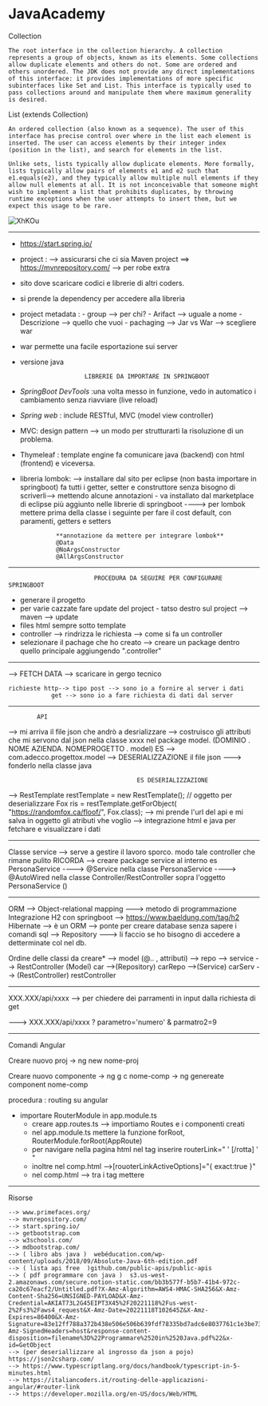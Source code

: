 # JavaAcademy
Collection

    The root interface in the collection hierarchy. A collection represents a group of objects, known as its elements. Some collections allow duplicate elements and others do not. Some are ordered and others unordered. The JDK does not provide any direct implementations of this interface: it provides implementations of more specific subinterfaces like Set and List. This interface is typically used to pass collections around and manipulate them where maximum generality is desired.

List (extends Collection)

    An ordered collection (also known as a sequence). The user of this interface has precise control over where in the list each element is inserted. The user can access elements by their integer index (position in the list), and search for elements in the list.

    Unlike sets, lists typically allow duplicate elements. More formally, lists typically allow pairs of elements e1 and e2 such that e1.equals(e2), and they typically allow multiple null elements if they allow null elements at all. It is not inconceivable that someone might wish to implement a list that prohibits duplicates, by throwing runtime exceptions when the user attempts to insert them, but we expect this usage to be rare.

![XhKOu](https://user-images.githubusercontent.com/116810620/203954161-f2ae390f-ccb8-48a2-bbd9-f68f78feca6d.jpg)



_______________________________________________________________________________________________________________________________________________________________________________
- https://start.spring.io/
- project : --> assicurarsi che ci sia Maven project ==> https://mvnrepository.com/ --> per robe extra
- sito dove scaricare codici e librerie di altri coders.
- si prende la dependency per accedere alla libreria 
- project metadata : - group --> per chi?
			   - Arifact --> uguale a nome
			   - Descrizione --> quello che vuoi
			   - pachaging --> Jar vs War  --> scegliere war 
- war permette una facile esportazione sui server
- versione java 

						LIBRERIE DA IMPORTARE IN SPRINGBOOT

- *SpringBoot DevTools* :una volta messo in funzione, vedo in automatico i cambiamento senza riavviare 
(live reload)
- *Spring web* : include RESTful, MVC (model view controller)

- MVC: design pattern --> un modo per strutturarti la risoluzione di un problema.

- Thymeleaf : template engine fa comunicare java (backend) con html (frontend) e viceversa.

- libreria lombok: --> installare dal sito per eclipse (non basta importare in springboot) fa tutti i getter, setter e construttore senza bisogno di scriverli--> mettendo alcune annotazioni
		- va installato dal marketplace di eclipse più aggiunto nelle librerie di springboot
		----> per lombok mettere prima della classe i seguinte per fare il cost default, con paramenti, getters e setters

				**annotazione da mettere per integrare lombok**
				@Data
				@NoArgsConstructor
				@AllArgsConstructor

____________________________________________________________________________________________________________________________________________


							PROCEDURA DA SEGUIRE PER CONFIGURARE SPRINGBOOT
- generare il progetto 
- per varie cazzate fare update del project - tatso destro sul project --> maven --> update
- files html sempre sotto template
- controller --> rindrizza le richiesta
--> come si fa un controller 
- selezionare il pachage che ho creato --> 
	creare un package dentro quello principale aggiungendo ".controller"



________________________________________________________________________________________________________________________________________________
--> FETCH DATA --> scaricare in gergo tecnico

	richieste http--> tipo post --> sono io a fornire al server i dati 
				get --> sono io a fare richiesta di dati dal server
_________________________________________________________________________________________________________________________________________________


			API

--> mi arriva il file json che andrò a desrializzare 
--> costruisco gli attributi che mi servono dal json nella classe xxxx nel package model. (DOMINIO . NOME AZIENDA. NOMEPROGETTO . model) ES --> com.adecco.progettox.model
--> DESERIALIZZAZIONE il file json ---> fonderlo nella classe java


										ES DESERIALIZZAZIONE
--> 		RestTemplate restTemplate = new RestTemplate(); // oggetto per deserializzare
		Fox ris = restTemplate.getForObject( "https://randomfox.ca/floof/", Fox.class);     --> mi prende l'url del api e mi salva in oggetto gli atributi vhe voglio
--> integrazione  html e java per fetchare e visualizzare i dati 

______________________________________________________________________________________________________________________________________________________________

Classe service --> serve a gestire il lavoro sporco. modo tale controller che rimane pulito 
				RICORDA --> creare package service al interno es PersonaService 
					----> @Service nella classe PersonaService 
					----> @AutoWired nella classe Controller/RestController sopra l'oggetto PersonaService ()
_______________________________________________________________________________________________________________________________________________________________

ORM --> Object-relational mapping ---> metodo di programmazione 
Integrazione H2 con springboot --> https://www.baeldung.com/tag/h2
Hibernate --> è un ORM --> ponte per creare database senza sapere i comandi sql
--> Repository ---> li faccio se ho bisogno di accedere a detterminate col nel db.


Ordine delle classi da creare* --> model (@.. , attributi)  --> repo --> service --> RestController
	(Model) car -->(Repository) carRepo -->(Service) carServ --> (RestController) restController
________________________________________________________________________________________________________________________________________________________________

XXX.XXX/api/xxxx --> per chiedere dei parramenti in input dalla richiesta di get

---> XXX.XXX/api/xxxx ? parametro='numero' & parmatro2=9
________________________________________________________________________________________________________________________________________________________________
Comandi Angular 

Creare nuovo proj
-> ng new nome-proj

Creare nuovo componente
-> ng g c nome-comp
-> ng genereate component nome-comp


procedura : routing su angular 
 - importare RouterModule in app.module.ts
	- creare app.routes.ts --> importiamo Routes e i componenti creati
	- nel app.module.ts mettere la funzione forRoot, RouterModule.forRoot(AppRoute)
	- per navigare nella pagina html nel tag inserire routerLink=" ' [/rotta] ' "
	- inoltre nel comp.html -->[rouoterLinkActiveOptions]="{ exact:true }"
	- nel comp.html --> tra i tag <mian> mettere <Router-outlet><Router-outlet>
______________________________________________________________________________________________________________________________________________________________



Risorse 

	--> www.primefaces.org/
	--> mvnrepository.com/
	--> start.spring.io/
	--> getbootstrap.com
	--> w3schools.com/
	--> mdbootstrap.com/
	--> ( libro abs java )  webéducation.com/wp-content/uploads/2018/09/Absolute-Java-6th-edition.pdf
	--> ( lista api free  )github.com/public-apis/public-apis
	--> ( pdf programmare con java )  s3.us-west-2.amazonaws.com/secure.notion-static.com/bb3b577f-b5b7-41b4-972c-ca20c67eacf2/Untitled.pdf?X-Amz-Algorithm=AWS4-HMAC-SHA256&X-Amz-Content-Sha256=UNSIGNED-PAYLOAD&X-Amz-Credential=AKIAT73L2G45EIPT3X45%2F20221118%2Fus-west-2%2Fs3%2Faws4_request&X-Amz-Date=20221118T102645Z&X-Amz-Expires=86400&X-Amz-Signature=83e12ff788a372b438e506e506b639fdf78335bd7adc6e8037761c1e3be730ce&X-Amz-SignedHeaders=host&response-content-disposition=filename%3D%22Programmare%2520in%2520Java.pdf%22&x-id=GetObject
	--> (per deseriallizzare al ingrosso da json a pojo) https://json2csharp.com/
	--> https://www.typescriptlang.org/docs/handbook/typescript-in-5-minutes.html
	--> https://italiancoders.it/routing-delle-applicazioni-angular/#router-link
	--> https://developer.mozilla.org/en-US/docs/Web/HTML
